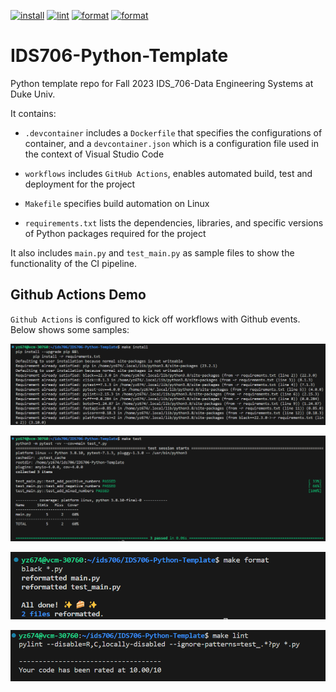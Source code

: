 [![install](https://github.com/yuchenz427/IDS706-Python-Template/actions/workflows/install.yml/badge.svg)](https://github.com/yuchenz427/IDS706-Python-Template/actions/workflows/install.yml)
[![lint](https://github.com/yuchenz427/IDS706-Python-Template/actions/workflows/lint.yml/badge.svg)](https://github.com/yuchenz427/IDS706-Python-Template/actions/workflows/lint.yml)
[![format](https://github.com/yuchenz427/IDS706-Python-Template/actions/workflows/format.yml/badge.svg)](https://github.com/yuchenz427/IDS706-Python-Template/actions/workflows/format.yml)
[![format](https://github.com/yuchenz427/IDS706-Python-Template/actions/workflows/format.yml/badge.svg)](https://github.com/yuchenz427/IDS706-Python-Template/actions/workflows/format.yml)
# IDS706-Python-Template

Python template repo for Fall 2023 IDS_706-Data Engineering Systems at Duke Univ. 

It contains:

- ``.devcontainer`` includes a `Dockerfile` that specifies the configurations of container, and a `devcontainer.json` which is a configuration file used in the context of Visual Studio Code

- ``workflows`` includes `GitHub Actions`, enables automated build, test and deployment for the project

- ``Makefile`` specifies build automation on Linux

- ``requirements.txt`` lists the dependencies, libraries, and specific versions of Python packages required for the project

It also includes ``main.py`` and ``test_main.py`` as sample files to show the functionality of the CI pipeline.

## Github Actions Demo

`Github Actions` is configured to kick off workflows with Github events. Below shows some samples:

![img](./demo_img/demo_make_install.png)

![img](./demo_img/demo_make_test.png)

![img](./demo_img/demo_make_format.png)

![img](./demo_img/demo_make_lint.png)